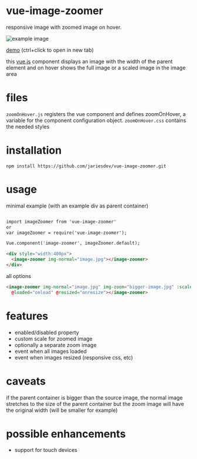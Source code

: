 # vue-image-zoomer
responsive image with zoomed image on hover.

![example image](demo/example.png?raw=true)

[demo](https://intera.github.io/vue-image-zoomer/demo/main.html) (ctrl+click to open in new tab)

this [vue.js](https://vuejs.org/) component displays an image with the width of the parent element and on hover shows the full image or a scaled image in the image area

# files
`zoomOnHover.js` registers the vue component and defines zoomOnHover, a variable for the component configuration object. `zoomOnHover.css` contains the needed styles

# installation
```
npm install https://github.com/jariesdev/vue-image-zoomer.git
```

# usage
minimal example (with an example div as parent container)
```html

import imageZoomer from 'vue-image-zoomer'
or
var imageZoomer = require('vue-image-zoomer');

Vue.component('image-zoomer', imageZoomer.default);

<div style="width:400px">
  <image-zoomer img-normal="image.jpg"></image-zoomer>
</div>
```

all options
```html
<image-zoomer img-normal="image.jpg" img-zoom="bigger-image.jpg" :scale="1.5" :disabled="true"
  @loaded="onload" @resized="onresize"></image-zoomer>
```

# features
* enabled/disabled property
* custom scale for zoomed image
* optionally a separate zoom image
* event when all images loaded
* event when images resized (responsive css, etc)

# caveats
if the parent container is bigger than the source image, the normal image stretches to the size of the parent container but the zoom image will have the original width (will be smaller for example)

# possible enhancements
* support for touch devices